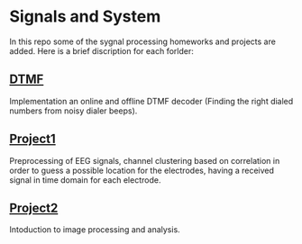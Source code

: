 # Signals and System
In this repo some of the sygnal processing homeworks and projects are added. 
Here is a brief discription for each forlder: 

## [DTMF](./DTMF/)
Implementation an online and offline DTMF decoder (Finding the right dialed numbers from noisy dialer beeps).

## [Project1](./Project1/)
Preprocessing of EEG signals, channel clustering based on correlation in order to guess a possible location for the electrodes, having a received signal in time domain for each electrode.

## [Project2](./Project2/)
Intoduction to image processing and analysis.


